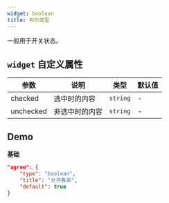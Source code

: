 ```yaml
---
widget: boolean
title: 布尔类型
---
```


一般用于开关状态。

## `widget` 自定义属性

参数 | 说明 | 类型 | 默认值
----|------|-----|------
checked | 选中时的内容  | `string` | -
unchecked | 非选中时的内容  | `string` | -

## Demo

**基础**

```json
"agree": {
    "type": "boolean",
    "title": "允许售卖",
    "default": true
}
```
